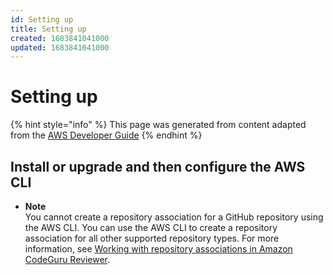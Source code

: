 ```yaml
---
id: Setting up
title: Setting up
created: 1683841041000
updated: 1683841041000
---
```

# Setting up

{% hint style="info" %}
This page was generated from content adapted from the [AWS Developer Guide](https://github.com/awsdocs/amazon-codeguru-reviewer-user-guide.git)
{% endhint %}

## Install or upgrade and then configure the AWS CLI

- **Note**  
You cannot create a repository association for a GitHub repository using the AWS CLI\. You can use the AWS CLI to create a repository association for all other supported repository types\. For more information, see [Working with repository associations in Amazon CodeGuru Reviewer](working-with-repositories.md)\.

